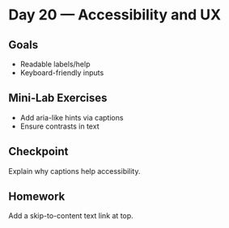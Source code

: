 # Day 20 — Accessibility and UX

## Goals
- Readable labels/help
- Keyboard-friendly inputs

## Mini‑Lab Exercises
- Add aria-like hints via captions
- Ensure contrasts in text

## Checkpoint
Explain why captions help accessibility.

## Homework
Add a skip-to-content text link at top.